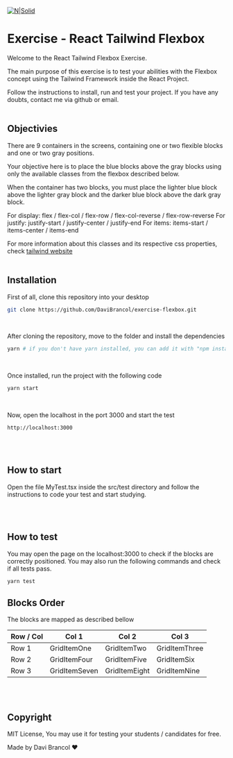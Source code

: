 [![N|Solid](https://i.imgur.com/VYaKx4o.png)](https://nodesource.com/products/nsolid)

# Exercise - React Tailwind Flexbox

Welcome to the React Tailwind Flexbox Exercise. 
<br />

The main purpose of this exercise is to test your abilities with the Flexbox concept using the Tailwind Framework inside the React Project.
<br />

Follow the instructions to install, run and test your project. If you have any doubts, contact me via github or email.
<br />
<br />

## Objectivies

There are 9 containers in the screens, containing one or two flexible blocks and one or two gray positions.
<br />

Your objective here is to place the blue blocks above the gray blocks using only the available classes from the flexbox described below.
<br />

When the container has two blocks, you must place the lighter blue block above the lighter gray block and the darker blue block above the dark gray block.
<br />

For display: flex / flex-col / flex-row / flex-col-reverse / flex-row-reverse
For justify: justify-start / justify-center / justify-end
For items: items-start / items-center / items-end
<br />

For more information about this classes and its respective css properties, check [tailwind website](https://tailwindcss.com/)
<br />
<br />

## Installation

First of all, clone this repository into your desktop
<br />

```sh
git clone https://github.com/DaviBrancol/exercise-flexbox.git
```
<br />

After cloning the repository, move to the folder and install the dependencies
<br />

```sh
yarn # if you don't have yarn installed, you can add it with "npm install -g yarn"
```
<br />

Once installed, run the project with the following code
<br />

```sh
yarn start
```
<br />

Now, open the localhost in the port 3000 and start the test
<br />

```sh
http://localhost:3000
```

<br />
<br />

## How to start

Open the file MyTest.tsx inside the src/test directory and follow the instructions to code your test and start studying.

<br />
<br />

## How to test

You may open the page on the localhost:3000 to check if the blocks are correctly positioned. You may also run the following commands and check if all tests pass.
<br />

```sh
yarn test
```

## Blocks Order 

The blocks are mapped as described bellow

| Row / Col              | Col 1 | Col 2  | Col 3           |
| --------------------- | ------------- | ----------------- | ----------------- |
| Row 1                | GridItemOne       | GridItemTwo          | GridItemThree      |
| Row 2       | GridItemFour | GridItemFive          | GridItemSix |
| Row 3         | GridItemSeven | GridItemEight | GridItemNine |

<br />
<br />

## Copyright

MIT License, You may use it for testing your students / candidates for free.

Made by Davi Brancol ❤️
